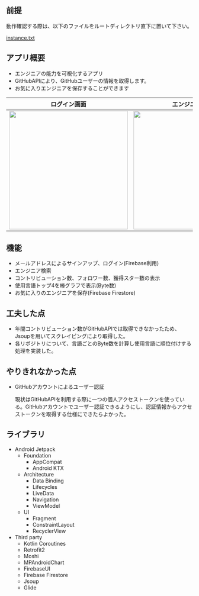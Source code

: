 ## 前提

動作確認する際は、以下のファイルをルートディレクトリ直下に置いて下さい。

[instance.txt](https://github.com/taowata/engineer-level/files/5688852/instance.txt)


## アプリ概要
* エンジニアの能力を可視化するアプリ
* GitHubAPIにより、GitHubユーザーの情報を取得します。
* お気に入りエンジニアを保存することができます


ログイン画面 | エンジニア検索 | お気に入りリスト | お気に入り詳細画面 
---- | ---- | ---- | ---- 
<img src="https://user-images.githubusercontent.com/57245344/102074118-a1052080-3e47-11eb-9944-ec6715b6533d.jpg" width="320"/>   | <img src="https://user-images.githubusercontent.com/57245344/102074152-aa8e8880-3e47-11eb-9fad-eb8c27bb5062.jpg" width="320"/>   | <img src="https://user-images.githubusercontent.com/57245344/102074198-c003b280-3e47-11eb-84bd-5624b73121e0.jpg" width="320"/>  | <img src="https://user-images.githubusercontent.com/57245344/102074220-c7c35700-3e47-11eb-8236-97c2ffe3ce58.jpg" width="320"/>

## 機能
* メールアドレスによるサインアップ、ログイン(Firebase利用)
* エンジニア検索
* コントリビューション数、フォロワー数、獲得スター数の表示
* 使用言語トップ4を棒グラフで表示(Byte数)
* お気に入りのエンジニアを保存(Firebase Firestore)

## 工夫した点
* 年間コントリビューション数がGitHubAPIでは取得できなかったため、Jsoupを用いてスクレイピングにより取得した。
* 各リポジトリについて、言語ごとのByte数を計算し使用言語に順位付けする処理を実装した。

## やりきれなかった点

* GitHubアカウントによるユーザー認証

  現状はGitHubAPIを利用する際に一つの個人アクセストークンを使っている。GitHubアカウントでユーザー認証できるようにし、認証情報からアクセストークンを取得する仕様にできたらよかった。


## ライブラリ
* Android Jetpack
  * Foundation
    * AppCompat
    * Android KTX
  * Architecture
    * Data Binding
    * Lifecycles
    * LiveData
    * Navigation
    * ViewModel
  * UI
    * Fragment
    * ConstraintLayout
    * RecyclerView
* Third party
  * Kotlin Coroutines
  * Retrofit2
  * Moshi
  * MPAndroidChart
  * FirebaseUI
  * Firebase Firestore
  * Jsoup
  * Glide

